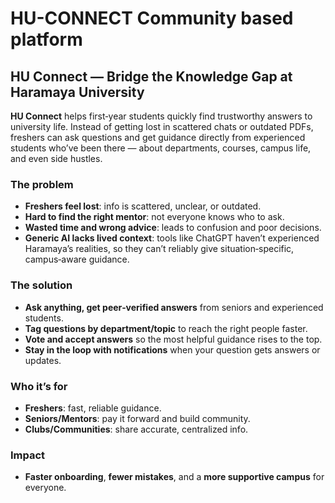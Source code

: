 # HU-CONNECT Community based platform
## HU Connect — Bridge the Knowledge Gap at Haramaya University

**HU Connect** helps first‑year students quickly find trustworthy answers to university life. Instead of getting lost in scattered chats or outdated PDFs, freshers can ask questions and get guidance directly from experienced students who’ve been there — about departments, courses, campus life, and even side hustles.

### The problem
- **Freshers feel lost**: info is scattered, unclear, or outdated.
- **Hard to find the right mentor**: not everyone knows who to ask.
- **Wasted time and wrong advice**: leads to confusion and poor decisions.
- **Generic AI lacks lived context**: tools like ChatGPT haven’t experienced Haramaya’s realities, so they can’t reliably give situation‑specific, campus‑aware guidance.

### The solution
- **Ask anything, get peer‑verified answers** from seniors and experienced students.
- **Tag questions by department/topic** to reach the right people faster.
- **Vote and accept answers** so the most helpful guidance rises to the top.
- **Stay in the loop with notifications** when your question gets answers or updates.

### Who it’s for
- **Freshers**: fast, reliable guidance.
- **Seniors/Mentors**: pay it forward and build community.
- **Clubs/Communities**: share accurate, centralized info.

### Impact
- **Faster onboarding**, **fewer mistakes**, and a **more supportive campus** for everyone.
